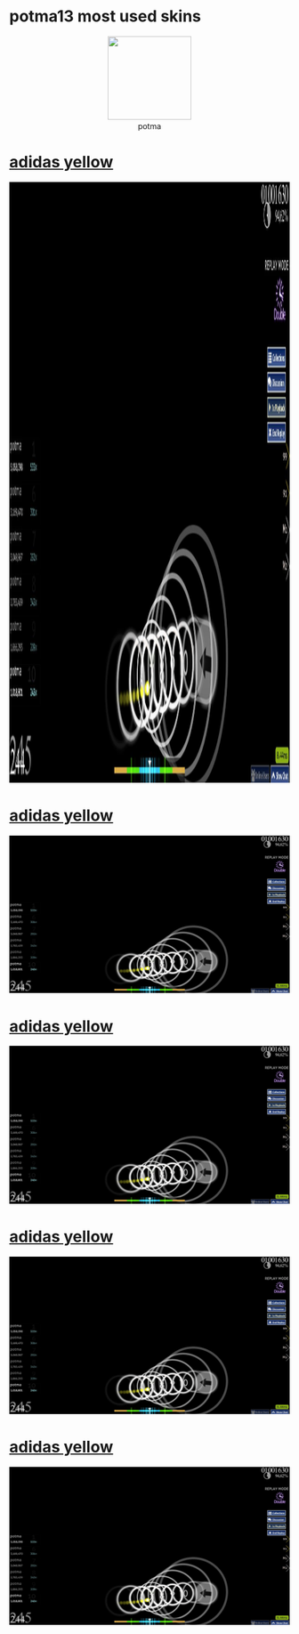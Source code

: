 # potma13 most used skins
<p align="center">
<a href="https://osu.ppy.sh/users/26088072">
  <img src="https://a.ppy.sh/26088072"  
       width="150"
       height="150"></a>
<br>
potma
</p>

# [adidas yellow](https://github.com/potma13/osu-skins/raw/refs/heads/master/skin-folder/adidas%20yellow.osk?download=)
<a href="https://github.com/potma13/osu-skins/raw/refs/heads/master/skin-folder/adidas%20yellow.osk?download=">
  <img src="https://github.com/potma13/osu-skins/blob/master/screenshots/screenshot043.jpg?raw=true"  
       width="1440"
       height="1080"></a>

# [adidas yellow](https://github.com/potma13/osu-skins/raw/refs/heads/master/skin-folder/adidas%20yellow.osk?download=)
[![](https://github.com/potma13/osu-skins/blob/master/screenshots/screenshot043.jpg?raw=true)](https://github.com/potma13/osu-skins/raw/refs/heads/master/skin-folder/adidas%20yellow.osk?download=)

# [adidas yellow](https://github.com/potma13/osu-skins/raw/refs/heads/master/skin-folder/adidas%20yellow.osk?download=)
[![](https://github.com/potma13/osu-skins/blob/master/screenshots/screenshot043.jpg?raw=true)](https://github.com/potma13/osu-skins/raw/refs/heads/master/skin-folder/adidas%20yellow.osk?download=)

# [adidas yellow](https://github.com/potma13/osu-skins/raw/refs/heads/master/skin-folder/adidas%20yellow.osk?download=)
[![](https://github.com/potma13/osu-skins/blob/master/screenshots/screenshot043.jpg?raw=true)](https://github.com/potma13/osu-skins/raw/refs/heads/master/skin-folder/adidas%20yellow.osk?download=)

# [adidas yellow](https://github.com/potma13/osu-skins/raw/refs/heads/master/skin-folder/adidas%20yellow.osk?download=)
[![](https://github.com/potma13/osu-skins/blob/master/screenshots/screenshot043.jpg?raw=true)](https://github.com/potma13/osu-skins/raw/refs/heads/master/skin-folder/adidas%20yellow.osk?download=)

